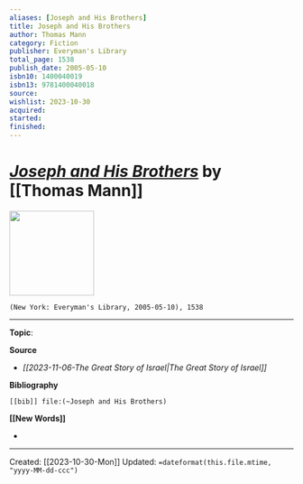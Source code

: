 ```yaml
---
aliases: [Joseph and His Brothers]
title: Joseph and His Brothers
author: Thomas Mann
category: Fiction
publisher: Everyman's Library
total_page: 1538
publish_date: 2005-05-10
isbn10: 1400040019
isbn13: 9781400040018
source: 
wishlist: 2023-10-30
acquired: 
started: 
finished: 
---
```

# *[Joseph and His Brothers]()* by [[Thomas Mann]]

<img src="http://books.google.com/books/content?id=UODDB-ukNPwC&printsec=frontcover&img=1&zoom=1&edge=curl&source=gbs_api" width=150>

`(New York: Everyman's Library, 2005-05-10), 1538`



--- 
**Topic**: 

**Source**
- *[[2023-11-06-The Great Story of Israel|The Great Story of Israel]]*

**Bibliography**

```query
[[bib]] file:(~Joseph and His Brothers)
```
 

**[[New Words]]**

- 

---
Created: [[2023-10-30-Mon]]
Updated: `=dateformat(this.file.mtime, "yyyy-MM-dd-ccc")`